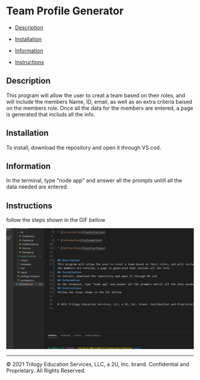 
# **Team Profile Generator**


* [Description](description)

* [Installation](installation)

* [Information](information)

* [Instructions](instructions)


## Description
This program will allow the user to creat a team based on their roles, and will include the members Name, ID, email, as well as an extra criteria baised on the members role. Once all the data for the members are entered, a page is generated that includs all the info.
## Installation
To install, download the repository and open it through VS cod. 
## Information
In the terminal, type "node app" and answer all the prompts untill all the data needed are entered.
## Instructions
follow the steps shown in the GIF bellow

![](assets/teamGenerator.gif)

- - -
© 2021 Trilogy Education Services, LLC, a 2U, Inc. brand. Confidential and Proprietary. All Rights Reserved.
